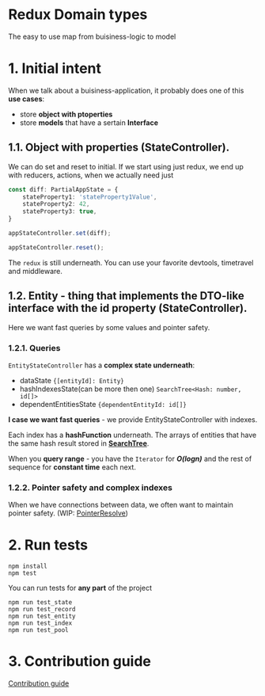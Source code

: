 Redux Domain types
=========================

The easy to use map from buisiness-logic to model

# 1. Initial intent

When we talk about a buisiness-application, it probably does one of this **use cases**:
- store **object with ptoperties**
- store **models** that have a sertain **Interface**

## 1.1. Object with properties (StateController).

We can do set and reset to initial.
If we start using just redux, we end up with reducers, actions, when we actually need just

```Typescript
const diff: PartialAppState = {
    stateProperty1: 'stateProperty1Value',
    stateProperty2: 42,
    stateProperty3: true,
}

appStateController.set(diff);

appStateController.reset();
```
The ```redux``` is still underneath. You can use your favorite devtools, timetravel and middleware.

## 1.2. Entity - thing that implements the DTO-like interface with the id property (StateController).

Here we want fast queries by some values and pointer safety.

### 1.2.1. Queries

```EntityStateController``` has a **complex state underneath**:

- dataState ```{[entityId]: Entity}```
- hashIndexesState(can be more then one) ```SearchTree<Hash: number, id[]>```
- dependentEntitiesState ```{dependentEntityId: id[]}```

**I case we want fast queries** - we provide EntityStateController with indexes.

Each index has a **hashFunction** underneath.
The arrays of entities that have the same hash result stored in [**SearchTree**](https://www.npmjs.com/package/functional-red-black-tree2).

When you **query range** - you have the ```Iterator``` for ***O(logn)*** and the rest of sequence for **constant time** each next.

### 1.2.2. Pointer safety and complex indexes

When we have connections between data, we often want to maintain pointer safety.
(WIP: [PointerResolve](https://github.com/Kirill486/redux-domain-types/issues/34))

# 2. Run tests

```
npm install
npm test

```

You can run tests for **any part** of the project

```
npm run test_state
npm run test_record
npm run test_entity
npm run test_index
npm run test_pool
```

# 3. Contribution guide

[Contribution guide](https://github.com/Kirill486/redux-domain-types/blob/master/contribution.md)
